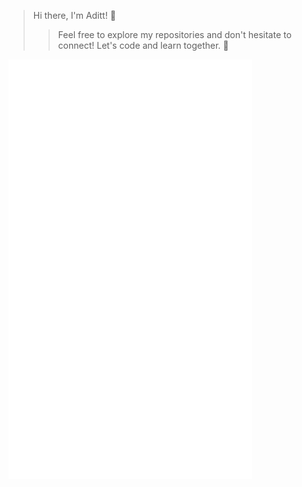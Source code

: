 > Hi there, I'm Aditt! 👋
>  
> 
> 
>> Feel free to explore my repositories and don't hesitate to connect! Let's code and learn together. 🚀

[<img align="left" width="390" alt="🦑" src="https://github.com/Adztrz/Adztrz/blob/main/github-metrics.svg">](#)
